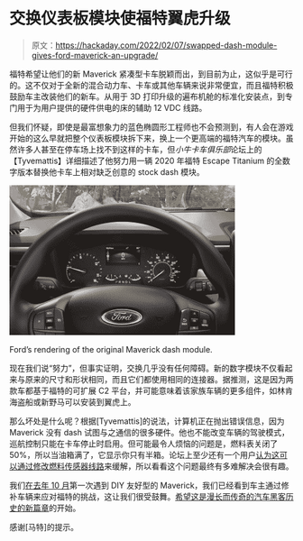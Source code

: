 # 交换仪表板模块使福特翼虎升级

> 原文：<https://hackaday.com/2022/02/07/swapped-dash-module-gives-ford-maverick-an-upgrade/>

福特希望让他们的新 Maverick 紧凑型卡车脱颖而出，到目前为止，这似乎是可行的。这不仅对于全新的混合动力车、卡车或其他车辆来说非常便宜，而且福特积极鼓励车主改装他们的新车。从用于 3D 打印升级的遍布机舱的标准化安装点，到专门用于为用户提供的硬件供电的床的辅助 12 VDC 线路。

但我们怀疑，即使是最富想象力的蓝色椭圆形工程师也不会预测到，有人会在游戏开始的这么早就把整个仪表板模块拆下来，换上一个更高端的福特汽车的模块。虽然许多人甚至在停车场上找不到这样的卡车，但*小牛卡车俱乐部*论坛上的【Tyvemattis】详细描述了他努力用一辆 2020 年福特 Escape Titanium 的全数字版本替换他卡车上相对缺乏创意的 stock dash 模块。

[![](img/3b618e9c16551811482fa3587ecc5008.png)](https://hackaday.com/wp-content/uploads/2022/02/mavdash_detail.jpg)

Ford’s rendering of the original Maverick dash module.

现在我们说“努力”，但事实证明，交换几乎没有任何障碍。新的数字模块不仅看起来与原来的尺寸和形状相同，而且它们都使用相同的连接器。据推测，这是因为两款车都基于福特的可扩展 C2 平台，并可能意味着该家族车辆的更多组件，如林肯海盗船或新野马可以安装到翼虎上。

那么坏处是什么呢？根据[Tyvemattis]的说法，计算机正在抛出错误信息，因为 Maverick 没有 dash 试图与之通信的很多硬件。他也不能改变车辆的驾驶模式，巡航控制只能在卡车停止时启用。但可能最令人烦恼的问题是，燃料表关闭了 50%，所以当油箱满了，它显示你只有半箱。论坛上至少还有一个用户[认为这可以通过修改燃料传感器线路](https://www.mavericktruckclub.com/forum/threads/full-digital-gauge-cluster-from-ford-escape-swap-into-maverick.9506/#post-192129)来缓解，所以看看这个问题最终有多难解决会很有趣。

我们[在去年 10 月](https://hackaday.com/2021/10/12/ford-maverick-welcomes-diy-spirit/)第一次遇到 DIY 友好型的 Maverick，我们已经看到车主通过修补车辆来应对福特的挑战，这让我们很受鼓舞。[希望这是漫长而传奇的汽车黑客历史的新篇章](https://hackaday.com/series_of_posts/how-to-get-into-cars/)的开始。

感谢[马特]的提示。
